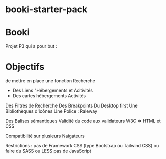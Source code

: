 # booki-starter-pack

# Booki

Projet P3 qui a pour but :

# Objectifs

de mettre en place une fonction Recherche

* Des Liens "Hébergements et Acitivités
* Des cartes hébergements Activités

Des Filtres de Recherche
Des Breakpoints
Du Desktop first
Une Bibliothèques d'icônes
Une Police : Raleway

Des Balises sémantiques
Validité du code aux validateurs W3C => HTML et CSS

Compatibilité sur plusieurs Naigateurs

Restrictions : pas de Framework CSS (type Bootstrap ou Tailwind CSS) ou faire du SASS ou LESS
pas de JavaScript
